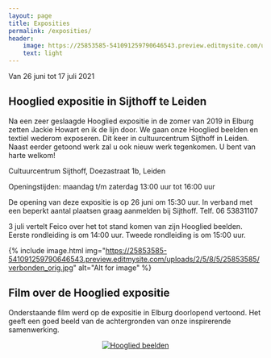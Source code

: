 ```yaml
---
layout: page
title: Exposities
permalink: /exposities/
header:
    image: https://25853585-541091259790646543.preview.editmysite.com/uploads/2/5/8/5/25853585/expositie-4_orig.jpg
    text: light
---
```





Van 26 juni tot 17 juli 2021
## Hooglied expositie in Sijthoff te Leiden

Na een zeer geslaagde Hooglied expositie in de zomer van 2019 in Elburg zetten Jackie Howart en ik de lijn door. We gaan onze Hooglied beelden en textiel wederom exposeren.
Dit keer in cultuurcentrum Sijthoff in Leiden.
Naast eerder getoond werk zal u ook nieuw werk tegenkomen.
U bent van harte welkom!

Cultuurcentrum Sijthoff,
Doezastraat 1b,
Leiden

Openingstijden:  maandag t/m zaterdag 13:00 uur tot 16:00 uur  

De opening van deze expositie is op 26 juni om 15:30 uur. In verband met een beperkt aantal plaatsen graag aanmelden bij Sijthoff. Telf. 06 53831107 

3 juli vertelt Feico over het tot stand komen van zijn Hooglied beelden. Eerste rondleiding is om 14:00 uur. Tweede rondleiding is om 15:00 uur.



{% include image.html img="https://25853585-541091259790646543.preview.editmysite.com/uploads/2/5/8/5/25853585/verbonden_orig.jpg" alt="Alt for image" %}




## Film over de Hooglied expositie

Onderstaande film werd op de expositie in Elburg doorlopend vertoond. Het geeft een goed beeld van de achtergronden van onze inspirerende samenwerking.

<div align="center">
  <a href="https://www.youtube.com/watch?v=1X3LcUwhRTo"><img src="https://imgur.com/ZjdOEKQ.png" alt="Hooglied beelden"></a>
</div>
